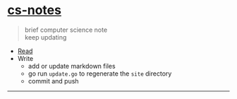 [site]: https://mengxianbin.github.io/cs-notes/site

# [cs-notes][site]

> brief computer science note  
> keep updating  

* [Read][site]
* Write
    * add or update markdown files
    * go run `update.go` to regenerate the `site` directory
    * commit and push

---
